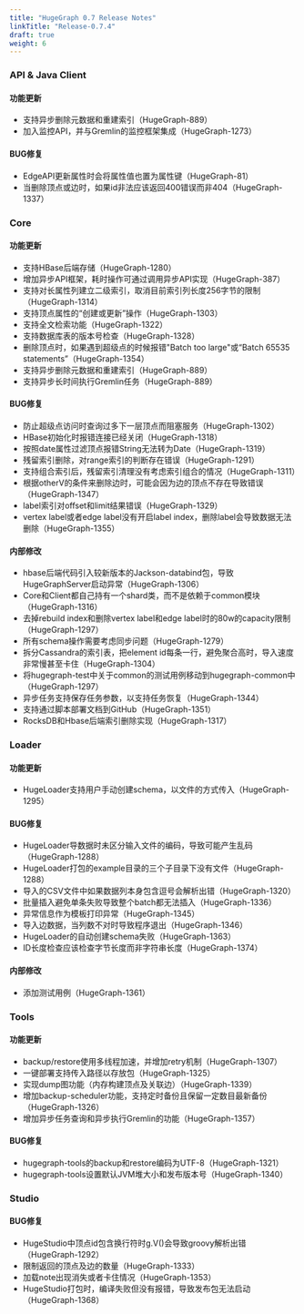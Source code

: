 ```yaml
---
title: "HugeGraph 0.7 Release Notes"
linkTitle: "Release-0.7.4"
draft: true
weight: 6
---
```


### API & Java Client

#### 功能更新
- 支持异步删除元数据和重建索引（HugeGraph-889）
- 加入监控API，并与Gremlin的监控框架集成（HugeGraph-1273）
 
#### BUG修复
- EdgeAPI更新属性时会将属性值也置为属性键（HugeGraph-81）
- 当删除顶点或边时，如果id非法应该返回400错误而非404（HugeGraph-1337）

### Core

#### 功能更新
- 支持HBase后端存储（HugeGraph-1280）
- 增加异步API框架，耗时操作可通过调用异步API实现（HugeGraph-387）
- 支持对长属性列建立二级索引，取消目前索引列长度256字节的限制（HugeGraph-1314）
- 支持顶点属性的“创建或更新”操作（HugeGraph-1303）
- 支持全文检索功能（HugeGraph-1322）
- 支持数据库表的版本号检查（HugeGraph-1328）
- 删除顶点时，如果遇到超级点的时候报错"Batch too large"或“Batch 65535 statements”（HugeGraph-1354）
- 支持异步删除元数据和重建索引（HugeGraph-889）
- 支持异步长时间执行Gremlin任务（HugeGraph-889）

#### BUG修复
- 防止超级点访问时查询过多下一层顶点而阻塞服务（HugeGraph-1302）
- HBase初始化时报错连接已经关闭（HugeGraph-1318）
- 按照date属性过滤顶点报错String无法转为Date（HugeGraph-1319）
- 残留索引删除，对range索引的判断存在错误（HugeGraph-1291）
- 支持组合索引后，残留索引清理没有考虑索引组合的情况（HugeGraph-1311）
- 根据otherV的条件来删除边时，可能会因为边的顶点不存在导致错误（HugeGraph-1347）
- label索引对offset和limit结果错误（HugeGraph-1329）
- vertex label或者edge label没有开启label index，删除label会导致数据无法删除（HugeGraph-1355）
 
#### 内部修改
- hbase后端代码引入较新版本的Jackson-databind包，导致HugeGraphServer启动异常（HugeGraph-1306）
- Core和Client都自己持有一个shard类，而不是依赖于common模块（HugeGraph-1316）
- 去掉rebuild index和删除vertex label和edge label时的80w的capacity限制（HugeGraph-1297）
- 所有schema操作需要考虑同步问题（HugeGraph-1279）
- 拆分Cassandra的索引表，把element id每条一行，避免聚合高时，导入速度非常慢甚至卡住（HugeGraph-1304）
- 将hugegraph-test中关于common的测试用例移动到hugegraph-common中（HugeGraph-1297）
- 异步任务支持保存任务参数，以支持任务恢复（HugeGraph-1344）
- 支持通过脚本部署文档到GitHub（HugeGraph-1351）
- RocksDB和Hbase后端索引删除实现（HugeGraph-1317）
 
### Loader

#### 功能更新
- HugeLoader支持用户手动创建schema，以文件的方式传入（HugeGraph-1295）

#### BUG修复
- HugeLoader导数据时未区分输入文件的编码，导致可能产生乱码（HugeGraph-1288）
- HugeLoader打包的example目录的三个子目录下没有文件（HugeGraph-1288）
- 导入的CSV文件中如果数据列本身包含逗号会解析出错（HugeGraph-1320）
- 批量插入避免单条失败导致整个batch都无法插入（HugeGraph-1336）
- 异常信息作为模板打印异常（HugeGraph-1345）
- 导入边数据，当列数不对时导致程序退出（HugeGraph-1346）
- HugeLoader的自动创建schema失败（HugeGraph-1363）
- ID长度检查应该检查字节长度而非字符串长度（HugeGraph-1374）
 
#### 内部修改
- 添加测试用例（HugeGraph-1361）
 
### Tools
 
#### 功能更新
- backup/restore使用多线程加速，并增加retry机制（HugeGraph-1307）
- 一键部署支持传入路径以存放包（HugeGraph-1325）
- 实现dump图功能（内存构建顶点及关联边）（HugeGraph-1339）
- 增加backup-scheduler功能，支持定时备份且保留一定数目最新备份（HugeGraph-1326）
- 增加异步任务查询和异步执行Gremlin的功能（HugeGraph-1357）

#### BUG修复
- hugegraph-tools的backup和restore编码为UTF-8（HugeGraph-1321）
- hugegraph-tools设置默认JVM堆大小和发布版本号（HugeGraph-1340）
 
### Studio

#### BUG修复
- HugeStudio中顶点id包含换行符时g.V()会导致groovy解析出错（HugeGraph-1292）
- 限制返回的顶点及边的数量（HugeGraph-1333）
- 加载note出现消失或者卡住情况（HugeGraph-1353）
- HugeStudio打包时，编译失败但没有报错，导致发布包无法启动（HugeGraph-1368）
